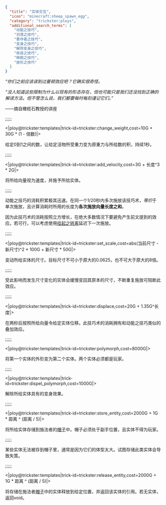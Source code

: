 ```json
{
  "title": "实体交互",
  "icon": "minecraft:sheep_spawn_egg",
  "category": "trickster:ploys",
  "additional_search_terms": [
    "动能之技巧",
    "羽落之技巧",
    "篡夺者之技巧",
    "变身之技巧",
    "解除变身之技巧",
    "收容之技巧",
    "释脱之技巧",
    "居形之技巧"
  ]
}
```

*“你们之前应该读到过曼顿效应吧？它确实很奇怪。*


*“没人知道这些限制为什么以现有的形态存在，但也可能只是我们还没找到正确的解读方法。但不管怎么说，我们都要每时每刻谨记它们。”*


——摘自橄榄石教授的讲座

;;;;;

<|ploy@trickster:templates|trick-id=trickster:change_weight,cost=10G + 30G * (1 - 倍数)|>

给定0到1之间的数，让给定活物所受重力变为原重力与所给数的积，持续1秒。

;;;;;

<|ploy@trickster:templates|trick-id=trickster:add_velocity,cost=3G + 长度^3 * 2G|>

将所给向量视为速度，并施予所给实体。

;;;;;

动能之技巧的消耗积累极其迅速。在同一个1/20秒内多次施放该技巧术，*等价*于单次施放，且计算消耗时所用的长度为**各次施放向量长度之和**。


因为此技巧术的消耗按照立方增长，在绝大多数情况下要避免产生前文提到的效应。若可行，可以考虑使用[挂起之转离](^trickster:tricks/functions#3)延迟下一次施放。

;;;;;

<|ploy@trickster:templates|trick-id=trickster:set_scale,cost=abs(当前尺寸 - 新尺寸)^2 * 100G + 新尺寸 * 50G|>

变动所给实体的尺寸。目标尺寸不可小于原大的0.0625，也不可大于原大的8倍。

;;;;;

受此影响而发生尺寸变化的实体会缓慢变回其原本的尺寸，不断重复施放可阻断此效应。

;;;;;

<|ploy@trickster:templates|trick-id=trickster:displace,cost=20G + 1.35G^长度|>

在两秒后按照所给向量令给定实体位移。此技巧术的消耗拥有和动能之技巧类似的叠加效应。

;;;;;

<|ploy@trickster:templates|trick-id=trickster:polymorph,cost=8000G|>

将第一个实体的外形变为第二个实体。两个实体必须都是玩家。

;;;;;

<|ploy@trickster:templates|trick-id=trickster:dispel_polymorph,cost=1000G|>

解除所给实体具有的变身效果。

;;;;;

<|ploy@trickster:templates|trick-id=trickster:store_entity,cost=2000G + 1G * 距离 ^ (距离 / 5)|>

将所给实体存储到施法者的[帽子](^trickster:items/top_hat)中。帽子必须处于副手位置，且实体不得为玩家。

;;;;;

某些实体无法被存到帽子里，通常是因为它们的体型太大。试图存储此类实体会导致失策。

;;;;;

<|ploy@trickster:templates|trick-id=trickster:release_entity,cost=2000G + 1G * 距离 ^ (距离 / 5)|>

将存储在施法者[帽子](^trickster:items/top_hat)中的实体释放到给定位置，并返回该实体的引用。若无实体，返回void。
